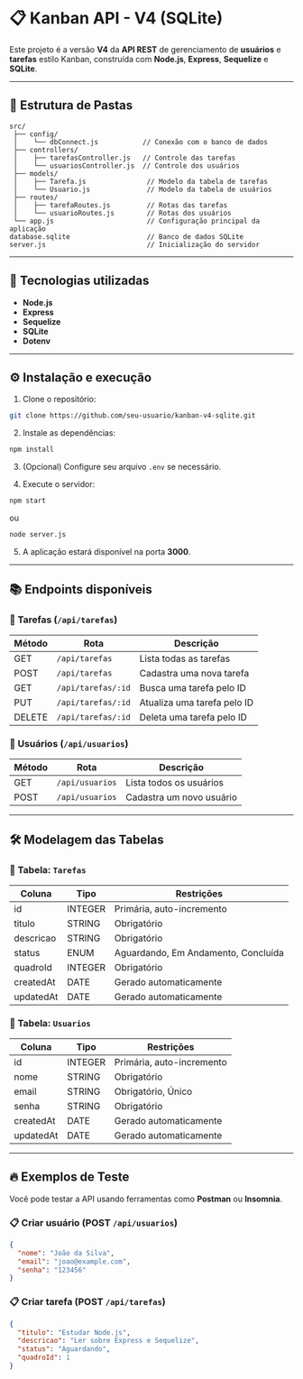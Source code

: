 # 📋 Kanban API - V4 (SQLite)

Este projeto é a versão **V4** da **API REST** de gerenciamento de **usuários** e **tarefas** estilo Kanban, construída com **Node.js**, **Express**, **Sequelize** e **SQLite**.

---

## 📁 Estrutura de Pastas

```
src/
 ├── config/
 │    └── dbConnect.js           // Conexão com o banco de dados
 ├── controllers/
 │    ├── tarefasController.js   // Controle das tarefas
 │    └── usuariosController.js  // Controle dos usuários
 ├── models/
 │    ├── Tarefa.js               // Modelo da tabela de tarefas
 │    └── Usuario.js              // Modelo da tabela de usuários
 ├── routes/
 │    ├── tarefaRoutes.js         // Rotas das tarefas
 │    └── usuarioRoutes.js        // Rotas dos usuários
 └── app.js                       // Configuração principal da aplicação
database.sqlite                   // Banco de dados SQLite
server.js                         // Inicialização do servidor
```

---

## 🚀 Tecnologias utilizadas

- **Node.js**
- **Express**
- **Sequelize**
- **SQLite**
- **Dotenv**

---

## ⚙️ Instalação e execução

1. Clone o repositório:

```bash
git clone https://github.com/seu-usuario/kanban-v4-sqlite.git
```

2. Instale as dependências:

```bash
npm install
```

3. (Opcional) Configure seu arquivo `.env` se necessário.

4. Execute o servidor:

```bash
npm start
```
ou
```bash
node server.js
```

5. A aplicação estará disponível na porta **3000**.

---

## 📚 Endpoints disponíveis

### 🔹 Tarefas (`/api/tarefas`)

| Método | Rota               | Descrição                         |
|--------|---------------------|-----------------------------------|
| GET    | `/api/tarefas`       | Lista todas as tarefas            |
| POST   | `/api/tarefas`       | Cadastra uma nova tarefa          |
| GET    | `/api/tarefas/:id`    | Busca uma tarefa pelo ID          |
| PUT    | `/api/tarefas/:id`    | Atualiza uma tarefa pelo ID       |
| DELETE | `/api/tarefas/:id`    | Deleta uma tarefa pelo ID         |

### 🔹 Usuários (`/api/usuarios`)

| Método | Rota               | Descrição                         |
|--------|---------------------|-----------------------------------|
| GET    | `/api/usuarios`      | Lista todos os usuários           |
| POST   | `/api/usuarios`      | Cadastra um novo usuário          |

---

## 🛠️ Modelagem das Tabelas

### 📌 Tabela: `Tarefas`

| Coluna     | Tipo    | Restrições                         |
|------------|---------|------------------------------------|
| id         | INTEGER | Primária, auto-incremento          |
| titulo     | STRING  | Obrigatório                        |
| descricao  | STRING  | Obrigatório                        |
| status     | ENUM    | Aguardando, Em Andamento, Concluída |
| quadroId   | INTEGER | Obrigatório                        |
| createdAt  | DATE    | Gerado automaticamente             |
| updatedAt  | DATE    | Gerado automaticamente             |

### 📌 Tabela: `Usuarios`

| Coluna     | Tipo    | Restrições           |
|------------|---------|----------------------|
| id         | INTEGER | Primária, auto-incremento |
| nome       | STRING  | Obrigatório           |
| email      | STRING  | Obrigatório, Único    |
| senha      | STRING  | Obrigatório           |
| createdAt  | DATE    | Gerado automaticamente |
| updatedAt  | DATE    | Gerado automaticamente |

---

## 🔥 Exemplos de Teste

Você pode testar a API usando ferramentas como **Postman** ou **Insomnia**.

### 📋 Criar usuário (POST `/api/usuarios`)

```json
{
  "nome": "João da Silva",
  "email": "joao@example.com",
  "senha": "123456"
}
```

### 📋 Criar tarefa (POST `/api/tarefas`)

```json
{
  "titulo": "Estudar Node.js",
  "descricao": "Ler sobre Express e Sequelize",
  "status": "Aguardando",
  "quadroId": 1
}
```
